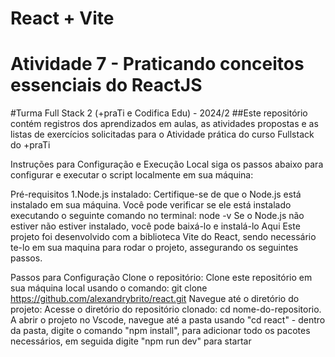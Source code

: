 # React + Vite
# Atividade 7 - Praticando conceitos essenciais do ReactJS

#Turma Full Stack 2 (+praTi e Codifica Edu) - 2024/2 ##Este repositório contém registros dos aprendizados em aulas, as atividades propostas e as listas de exercícios solicitadas para o 
Atividade prática do curso Fullstack do +praTi

Instruções para Configuração e Execução Local siga os passos abaixo para configurar e executar o script localmente em sua máquina:

Pré-requisitos 1.Node.js instalado: Certifique-se de que o Node.js está instalado em sua máquina. Você pode verificar se ele está instalado executando o seguinte comando no terminal:
node -v Se o Node.js não estiver não estiver instalado, você pode baixá-lo e instalá-lo Aqui
Este projeto foi desenvolvido com a biblioteca Vite do React, sendo necessário te-lo em sua maquina para rodar o projeto, assegurando os seguintes passos.

Passos para Configuração Clone o repositório: Clone este repositório em sua máquina local usando o comando: git clone https://github.com/alexandrybrito/react.git Navegue até o diretório do projeto: Acesse o diretório do repositório clonado: cd nome-do-repositorio. A abrir o projeto no Vscode, navegue até a pasta usando "cd react" - dentro da pasta, digite o comando "npm install", para adicionar todo os pacotes necessários, em seguida digite "npm run dev" para startar

